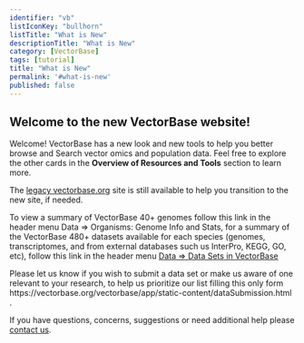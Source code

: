 ```yaml
---
identifier: "vb"
listIconKey: "bullhorn"
listTitle: "What is New"
descriptionTitle: "What is New"
category: [VectorBase]
tags: [tutorial]
title: "What is New"
permalink: '#what-is-new'
published: false
---
```


<h2>Welcome to the new VectorBase website!</h2>

<p>Welcome!  VectorBase has a new look and new tools to help you better browse and Search vector omics and population data.  Feel free to explore the other cards in the <b>Overview of Resources and Tools</b> section to learn more.</p>

<p>The <a href="https://legacy.vectorbase.org">legacy vectorbase.org</a> site is still available to help you transition to the new site, if needed.</p>

<p>To view a summary of VectorBase 40+ genomes follow this link in the header menu Data => Organisms: Genome Info and Stats, for a summary of the VectorBase 480+ datasets available for each species (genomes, transcriptomes, and from external databases such us InterPro, KEGG, GO, etc), follow this link in the header menu <a href="/a/app/search/organism/GenomeDataTypes/result">Data => Data Sets in VectorBase</a> </p>

<p>Please let us know if you wish to submit a data set or make us aware of one relevant to your research, to help us prioritize our list filling this only form
  https://vectorbase.org/vectorbase/app/static-content/dataSubmission.html
  .</p>

<p>If you have questions, concerns, suggestions or need additional help please <a href="/a/app/contact-us">contact us</a>.</p>  
